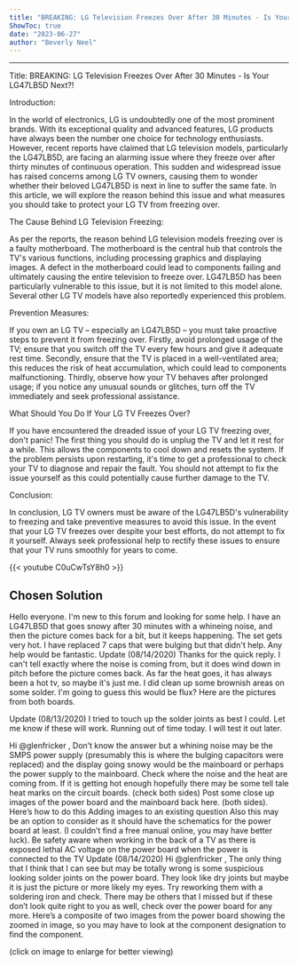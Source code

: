 ```yaml
---
title: "BREAKING: LG Television Freezes Over After 30 Minutes - Is Your LG47LB5D Next?!"
ShowToc: true 
date: "2023-06-27"
author: "Beverly Neel"
---
```

*****
Title: BREAKING: LG Television Freezes Over After 30 Minutes - Is Your LG47LB5D Next?!

Introduction:

In the world of electronics, LG is undoubtedly one of the most prominent brands. With its exceptional quality and advanced features, LG products have always been the number one choice for technology enthusiasts. However, recent reports have claimed that LG television models, particularly the LG47LB5D, are facing an alarming issue where they freeze over after thirty minutes of continuous operation. This sudden and widespread issue has raised concerns among LG TV owners, causing them to wonder whether their beloved LG47LB5D is next in line to suffer the same fate. In this article, we will explore the reason behind this issue and what measures you should take to protect your LG TV from freezing over.

The Cause Behind LG Television Freezing:

As per the reports, the reason behind LG television models freezing over is a faulty motherboard. The motherboard is the central hub that controls the TV's various functions, including processing graphics and displaying images. A defect in the motherboard could lead to components failing and ultimately causing the entire television to freeze over. LG47LB5D has been particularly vulnerable to this issue, but it is not limited to this model alone. Several other LG TV models have also reportedly experienced this problem.

Prevention Measures:

If you own an LG TV – especially an LG47LB5D – you must take proactive steps to prevent it from freezing over. Firstly, avoid prolonged usage of the TV; ensure that you switch off the TV every few hours and give it adequate rest time. Secondly, ensure that the TV is placed in a well-ventilated area; this reduces the risk of heat accumulation, which could lead to components malfunctioning. Thirdly, observe how your TV behaves after prolonged usage; if you notice any unusual sounds or glitches, turn off the TV immediately and seek professional assistance.

What Should You Do If Your LG TV Freezes Over?

If you have encountered the dreaded issue of your LG TV freezing over, don't panic! The first thing you should do is unplug the TV and let it rest for a while. This allows the components to cool down and resets the system. If the problem persists upon restarting, it's time to get a professional to check your TV to diagnose and repair the fault. You should not attempt to fix the issue yourself as this could potentially cause further damage to the TV.

Conclusion:

In conclusion, LG TV owners must be aware of the LG47LB5D's vulnerability to freezing and take preventive measures to avoid this issue. In the event that your LG TV freezes over despite your best efforts, do not attempt to fix it yourself. Always seek professional help to rectify these issues to ensure that your TV runs smoothly for years to come.

{{< youtube C0uCwTsY8h0 >}} 



## Chosen Solution
 Hello everyone.  I'm new to this forum and looking for some help.  I have an LG47LB5D that goes snowy after 30 minutes with a whineing noise, and then the picture comes back for a bit, but it keeps happening.  The set gets very hot.  I have replaced 7 caps that were bulging but that didn't help.  Any help would be fantastic.
Update (08/14/2020)
Thanks for the quick reply.  I can't tell exactly where the noise is coming from, but it does wind down in pitch before the picture comes back.  As far the heat goes, it has always been a hot tv, so maybe it's just me.  I did clean up some brownish areas on some solder.  I'm going to guess this would be flux?  Here are the pictures from both boards.










Update (08/13/2020)
I tried to touch up the solder joints as best I could.  Let me know if these will work.  Running out of time today.  I will test it out later.

 Hi @glenfricker ,
Don’t know the answer but a whining noise may be the SMPS power supply (presumably this is where the bulging capacitors were replaced) and the display going snowy would be the mainboard or perhaps the power supply to the mainboard.
Check where the noise and the heat are coming from. If it is getting hot enough hopefully there may be some tell tale heat marks on the circuit boards. (check both sides)
Post some close up images of the power board and the mainboard back here. (both sides). Here’s how to do this Adding images to an existing question
Also this may be an option to consider as it should have the schematics for the power board at least. (I couldn’t find a free manual online, you may have better luck).
Be safety aware when working in the back of a TV as there is exposed lethal AC voltage on the power board when the power is connected to the TV
Update (08/14/2020)
Hi @glenfricker ,
The only thing that I think that I can see but may be totally wrong is some suspicious looking solder joints on the power board. They look like dry joints but maybe it is just the picture or more likely my eyes.
Try reworking them with a soldering iron and check. There may be others that I missed but if these don’t look quite right to you as well, check over the power board for any more.
Here’s a composite of two images from the power board showing the zoomed in image, so you may have to look at the component designation to find the component.

(click on image to enlarge for better viewing)





